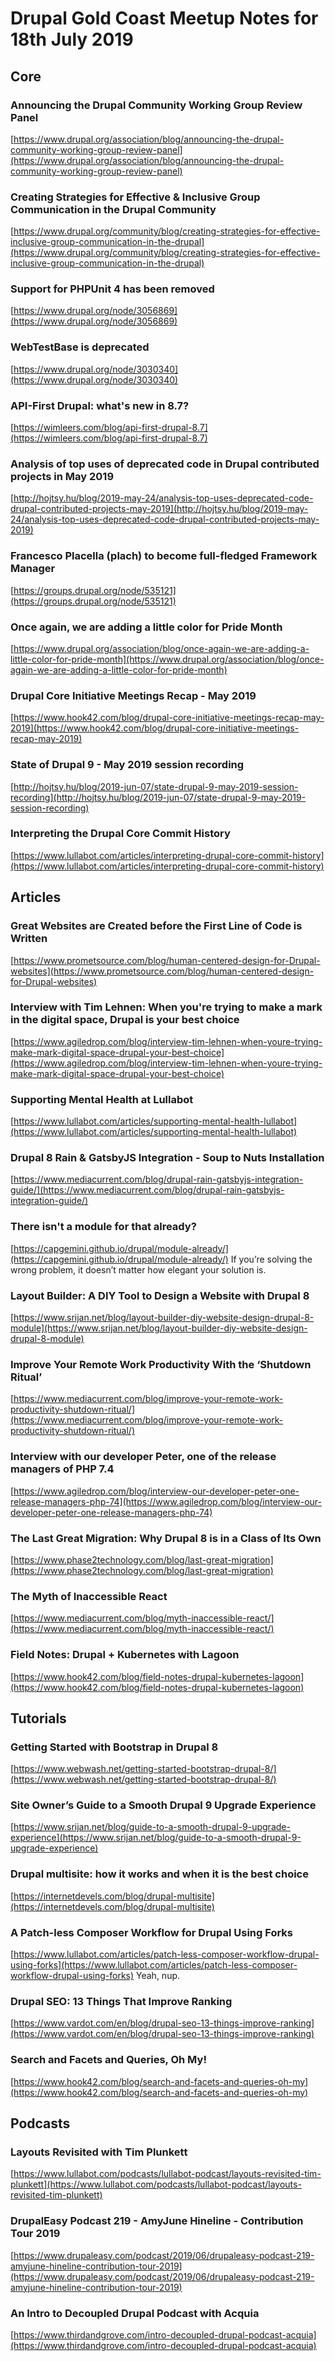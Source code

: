 # Drupal Gold Coast Meetup Notes for 18th July 2019

## Core

### Announcing the Drupal Community Working Group Review Panel
[https://www.drupal.org/association/blog/announcing-the-drupal-community-working-group-review-panel](https://www.drupal.org/association/blog/announcing-the-drupal-community-working-group-review-panel)

### Creating Strategies for Effective & Inclusive Group Communication in the Drupal Community
[https://www.drupal.org/community/blog/creating-strategies-for-effective-inclusive-group-communication-in-the-drupal](https://www.drupal.org/community/blog/creating-strategies-for-effective-inclusive-group-communication-in-the-drupal)

### Support for PHPUnit 4 has been removed
[https://www.drupal.org/node/3056869](https://www.drupal.org/node/3056869)

### WebTestBase is deprecated
[https://www.drupal.org/node/3030340](https://www.drupal.org/node/3030340)

### API-First Drupal: what's new in 8.7?
[https://wimleers.com/blog/api-first-drupal-8.7](https://wimleers.com/blog/api-first-drupal-8.7)

### Analysis of top uses of deprecated code in Drupal contributed projects in May 2019
[http://hojtsy.hu/blog/2019-may-24/analysis-top-uses-deprecated-code-drupal-contributed-projects-may-2019](http://hojtsy.hu/blog/2019-may-24/analysis-top-uses-deprecated-code-drupal-contributed-projects-may-2019)

### Francesco Placella (plach) to become full-fledged Framework Manager
[https://groups.drupal.org/node/535121](https://groups.drupal.org/node/535121)

### Once again, we are adding a little color for Pride Month
[https://www.drupal.org/association/blog/once-again-we-are-adding-a-little-color-for-pride-month](https://www.drupal.org/association/blog/once-again-we-are-adding-a-little-color-for-pride-month)

### Drupal Core Initiative Meetings Recap - May 2019
[https://www.hook42.com/blog/drupal-core-initiative-meetings-recap-may-2019](https://www.hook42.com/blog/drupal-core-initiative-meetings-recap-may-2019)

### State of Drupal 9 - May 2019 session recording
[http://hojtsy.hu/blog/2019-jun-07/state-drupal-9-may-2019-session-recording](http://hojtsy.hu/blog/2019-jun-07/state-drupal-9-may-2019-session-recording)

### Interpreting the Drupal Core Commit History
[https://www.lullabot.com/articles/interpreting-drupal-core-commit-history](https://www.lullabot.com/articles/interpreting-drupal-core-commit-history)

### 
[]()

### 
[]()

### 
[]()

### 
[]()

### 
[]()

### 
[]()



## Articles

### Great Websites are Created before the First Line of Code is Written
[https://www.prometsource.com/blog/human-centered-design-for-Drupal-websites](https://www.prometsource.com/blog/human-centered-design-for-Drupal-websites)

### Interview with Tim Lehnen: When you're trying to make a mark in the digital space, Drupal is your best choice
[https://www.agiledrop.com/blog/interview-tim-lehnen-when-youre-trying-make-mark-digital-space-drupal-your-best-choice](https://www.agiledrop.com/blog/interview-tim-lehnen-when-youre-trying-make-mark-digital-space-drupal-your-best-choice)

### Supporting Mental Health at Lullabot
[https://www.lullabot.com/articles/supporting-mental-health-lullabot](https://www.lullabot.com/articles/supporting-mental-health-lullabot)

### Drupal 8 Rain & GatsbyJS Integration - Soup to Nuts Installation
[https://www.mediacurrent.com/blog/drupal-rain-gatsbyjs-integration-guide/](https://www.mediacurrent.com/blog/drupal-rain-gatsbyjs-integration-guide/)

### There isn't a module for that already?
[https://capgemini.github.io/drupal/module-already/](https://capgemini.github.io/drupal/module-already/) If you’re solving the wrong problem, it doesn’t matter how elegant your solution is.

### Layout Builder: A DIY Tool to Design a Website with Drupal 8
[https://www.srijan.net/blog/layout-builder-diy-website-design-drupal-8-module](https://www.srijan.net/blog/layout-builder-diy-website-design-drupal-8-module)

### Improve Your Remote Work Productivity With the ‘Shutdown Ritual’
[https://www.mediacurrent.com/blog/improve-your-remote-work-productivity-shutdown-ritual/](https://www.mediacurrent.com/blog/improve-your-remote-work-productivity-shutdown-ritual/)

### Interview with our developer Peter, one of the release managers of PHP 7.4
[https://www.agiledrop.com/blog/interview-our-developer-peter-one-release-managers-php-74](https://www.agiledrop.com/blog/interview-our-developer-peter-one-release-managers-php-74)

### The Last Great Migration: Why Drupal 8 is in a Class of Its Own
[https://www.phase2technology.com/blog/last-great-migration](https://www.phase2technology.com/blog/last-great-migration)

### The Myth of Inaccessible React
[https://www.mediacurrent.com/blog/myth-inaccessible-react/](https://www.mediacurrent.com/blog/myth-inaccessible-react/)

### Field Notes: Drupal + Kubernetes with Lagoon
[https://www.hook42.com/blog/field-notes-drupal-kubernetes-lagoon](https://www.hook42.com/blog/field-notes-drupal-kubernetes-lagoon)

### 
[]()

### 
[]()

### 
[]()

### 
[]()

### 
[]()


## Tutorials

### Getting Started with Bootstrap in Drupal 8
[https://www.webwash.net/getting-started-bootstrap-drupal-8/](https://www.webwash.net/getting-started-bootstrap-drupal-8/)

### Site Owner’s Guide to a Smooth Drupal 9 Upgrade Experience
[https://www.srijan.net/blog/guide-to-a-smooth-drupal-9-upgrade-experience](https://www.srijan.net/blog/guide-to-a-smooth-drupal-9-upgrade-experience)

### Drupal multisite: how it works and when it is the best choice
[https://internetdevels.com/blog/drupal-multisite](https://internetdevels.com/blog/drupal-multisite)

### A Patch-less Composer Workflow for Drupal Using Forks
[https://www.lullabot.com/articles/patch-less-composer-workflow-drupal-using-forks](https://www.lullabot.com/articles/patch-less-composer-workflow-drupal-using-forks) Yeah, nup.

### Drupal SEO: 13 Things That Improve Ranking
[https://www.vardot.com/en/blog/drupal-seo-13-things-improve-ranking](https://www.vardot.com/en/blog/drupal-seo-13-things-improve-ranking)

### Search and Facets and Queries, Oh My!
[https://www.hook42.com/blog/search-and-facets-and-queries-oh-my](https://www.hook42.com/blog/search-and-facets-and-queries-oh-my)

### 
[]()

### 
[]()
### 
[]()

### 
[]()

### 
[]()

### 
[]()

### 
[]()

### 
[]()

### 
[]()

### 
[]()


## Podcasts

### Layouts Revisited with Tim Plunkett
[https://www.lullabot.com/podcasts/lullabot-podcast/layouts-revisited-tim-plunkett](https://www.lullabot.com/podcasts/lullabot-podcast/layouts-revisited-tim-plunkett)

### DrupalEasy Podcast 219 - AmyJune Hineline - Contribution Tour 2019
[https://www.drupaleasy.com/podcast/2019/06/drupaleasy-podcast-219-amyjune-hineline-contribution-tour-2019](https://www.drupaleasy.com/podcast/2019/06/drupaleasy-podcast-219-amyjune-hineline-contribution-tour-2019)

### An Intro to Decoupled Drupal Podcast with Acquia
[https://www.thirdandgrove.com/intro-decoupled-drupal-podcast-acquia](https://www.thirdandgrove.com/intro-decoupled-drupal-podcast-acquia)

### 
[]()

### 
[]()

### 
[]()

### 
[]()

### 
[]()
### 
[]()

### 
[]()

### 
[]()

### 
[]()

### 
[]()

### 
[]()

### 
[]()

### 
[]()
